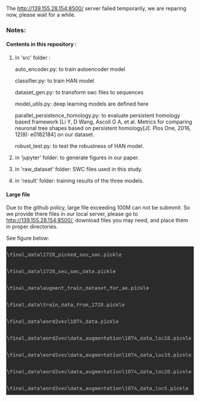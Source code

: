 ###
The http://139.155.28.154:8500/ server failed temporarily, we are reparing now, please wait for a while.
###

### Notes:

#### Contents in this repository : 

1. in 'src' folder :

   auto_encoder.py: to train autoencoder model

   classifier.py: to train HAN model

   dataset_gen.py: to transform swc files to sequences

   model_utils.py: deep learning models are defined here

   parallel_persistence_homology.py: to evaluate persistent homology based framework [Li Y, D Wang, Ascoli G A, et al. Metrics for comparing neuronal tree shapes based on persistent homology[J]. Plos One, 2016, 12(8): e0182184] on our dataset.

   robust_test.py: to test the robustness of HAN model.

2.  in 'jupyter' folder: to generate figures in our paper.

3.  in 'raw_dataset' folder: SWC files used in this study.

4.  in 'result' folder: training results of the three models.



#### Large file

Due to the github policy, large file exceeding 100M can not be submmit. So we provide there files in our local server, please go to http://139.155.28.154:8500/, download files you may need, and place them in proper directories.

See figure below:

![image-20210810222026981](./readme.assets/image-20210810222026981.png)
